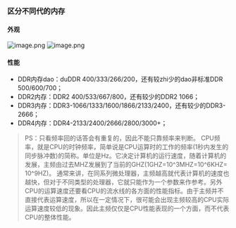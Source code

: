 
### 区分不同代的内存

#### 外观
![image.png](https://cdn.nlark.com/yuque/0/2020/png/2623495/1602487640896-14b7e787-25f6-43af-a65e-e329b29fc6b0.png#align=left&display=inline&height=444&margin=%5Bobject%20Object%5D&name=image.png&originHeight=444&originWidth=600&size=336463&status=done&style=none&width=600)
![image.png](https://cdn.nlark.com/yuque/0/2020/png/2623495/1602487689088-4acbc487-31fa-4705-9172-0a43398087b0.png#align=left&display=inline&height=344&margin=%5Bobject%20Object%5D&name=image.png&originHeight=344&originWidth=500&size=277853&status=done&style=none&width=500)
#### 性能

- DDR内存dao：duDDR 400/333/266/200，还有较zhi少的dao非标准DDR 500/600/700；
- DDR2内存：DDR2 400/533/667/800，还有较少的DDR2 1066；
- DDR3内存：DDR3-1066/1333/1600/1866/2133/2400，还有较少的DDR3-2666；
- DDR4内存：DDR4-2133/2400/2666/2800/3000+；
> PS：只看频率回的话答会有重复的，因此不能只靠频率来判断。
CPU频率，就是CPU的时钟频率，简单说是CPU运算时的工作的频率(1秒内发生的同步脉冲数)的简称。单位是Hz。它决定计算机的运行速度，随着计算机的发展，主频由过去MHZ发展到了当前的GHZ(1GHZ=10^3MHZ=10^6KHZ= 10^9HZ)。
通常来讲，在同系列微处理器，主频越高就代表计算机的速度也越快，但对于不同类型的处理器，它就只能作为一个参数来作参考。另外CPU的运算速度还要看CPU的流水线的各方面的性能指标。由于主频并不直接代表运算速度，所以在一定情况下，很可能会出现主频较高的CPU实际运算速度较低的现象。因此主频仅仅是CPU性能表现的一个方面，而不代表CPU的整体性能。

